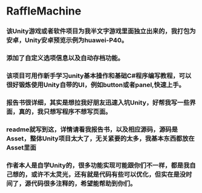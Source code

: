 # RaffleMachine
### 该Unity游戏或者软件项目为我半文字游戏里面独立出来的，我打包为安卓，Unity安卓预览示例为huawei-P40。
### 添加了自定义选项信息以及自动存档功能。
### 该项目可用作新手学习unity基本操作和基础C#程序编写教程，可以很好锻炼使用Unity自带的UI，例如button或者panel,快速上手。
### 报告书很详细，其实是想拉我好朋友迅速入坑Unity，好帮我写一些界面，真的，我只想写程序不想写页面。
### readme就写到这，详情请看我报告书，以及相应源码，源码是Asset，整体Unity项目太大了，无关紧要的太多，我基本东西都放在Asset里面
### 作者本人是自学Unity的，很多功能实现可能跟你们不一样，都是我自己想的，或许不太灵光，还有就是代码有些可以优化，但实在是没时间了，源代码很多注释的，希望能帮助到你们。
